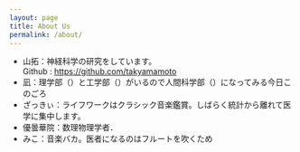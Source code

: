```yaml
---
layout: page
title: About Us
permalink: /about/
---
```


- 山拓：神経科学の研究をしています。  
Github : https://github.com/takyamamoto
- 凪：理学部（）と工学部（）がいるので人間科学部（）になってみる今日このごろ
- ざっきぃ：ライフワークはクラシック音楽鑑賞。しばらく統計から離れて医学に集中します。
- 優曇華院：数理物理学者．
- みこ：音楽バカ。医者になるのはフルートを吹くため
